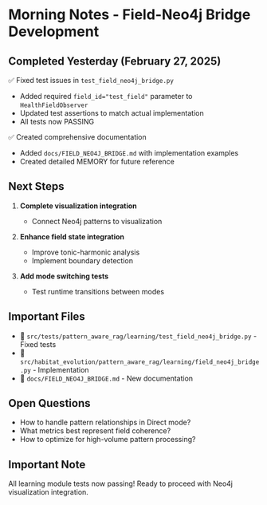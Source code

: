 # Morning Notes - Field-Neo4j Bridge Development

## Completed Yesterday (February 27, 2025)

✅ Fixed test issues in `test_field_neo4j_bridge.py`
- Added required `field_id="test_field"` parameter to `HealthFieldObserver`
- Updated test assertions to match actual implementation
- All tests now PASSING

✅ Created comprehensive documentation
- Added `docs/FIELD_NEO4J_BRIDGE.md` with implementation examples
- Created detailed MEMORY for future reference

## Next Steps

1. **Complete visualization integration**
   - Connect Neo4j patterns to visualization

2. **Enhance field state integration**
   - Improve tonic-harmonic analysis
   - Implement boundary detection

3. **Add mode switching tests**
   - Test runtime transitions between modes

## Important Files

- 📄 `src/tests/pattern_aware_rag/learning/test_field_neo4j_bridge.py` - Fixed tests
- 📄 `src/habitat_evolution/pattern_aware_rag/learning/field_neo4j_bridge.py` - Implementation
- 📄 `docs/FIELD_NEO4J_BRIDGE.md` - New documentation

## Open Questions

- How to handle pattern relationships in Direct mode?
- What metrics best represent field coherence?
- How to optimize for high-volume pattern processing?

## Important Note

All learning module tests now passing! Ready to proceed with Neo4j visualization integration.
